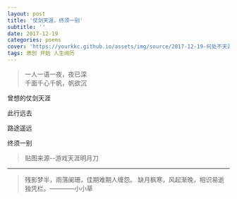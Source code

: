 ```yaml
---
layout: post
title: '仗剑天涯，终须一别'
subtitle: ''
date: 2017-12-19
categories: poems
cover: 'https://yourkkc.github.io/assets/img/source/2017-12-19-何处不天涯.jpg'
tags: 原创 开始 人生阅历
---
```



>一人一语一夜，夜已深      
>千面千心千帆，帆欲沉

曾想的仗剑天涯

此行远去

路途遥远

终须一别





> 贴图来源--游戏天涯明月刀


---
> 残影梦半，雨落阑珊，佳期难期人缠怨。
> 缺月枫寒，风起渐晚，相识易逝独凭栏。————小小草
